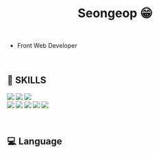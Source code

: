 <h1 align="center"> Seongeop 😁 </h1>

<br/>

- Front Web Developer   


<br/>


## 🤪 SKILLS 

<p>
<img src="https://img.shields.io/badge/Python-3776AB?style=flat-square&logo=python&logoColor=black"/>    
<img src="https://img.shields.io/badge/MySQL-4479A1?style=flat-square&logo=Javascript&logoColor=black"/>
<img src="https://img.shields.io/badge/Django-092E20?style=flat-square&logo=Django&logoColor=black"/>
  
<br>
<img src="https://img.shields.io/badge/Git-F05032?style=flat-square&logo=Git&logoColor=black"/>
<img src="https://img.shields.io/badge/AWS-232F3E?style=flat-square&logo=Amazon%20AWS&logoColor=black"/>
<img src="https://img.shields.io/badge/GCP-4285F4?style=flat-square&logo=Google%20Cloud&logoColor=black"/>
<img src="https://img.shields.io/badge/Docker-2496ED?style=flat-square&logo=Docker&logoColor=black"/>
<img src="https://img.shields.io/badge/Kubernetes-326CE5?style=flat-square&logo=Kubernetes&logoColor=black"/>

</p>
<br/>

## 💻 Language 
<br/>
